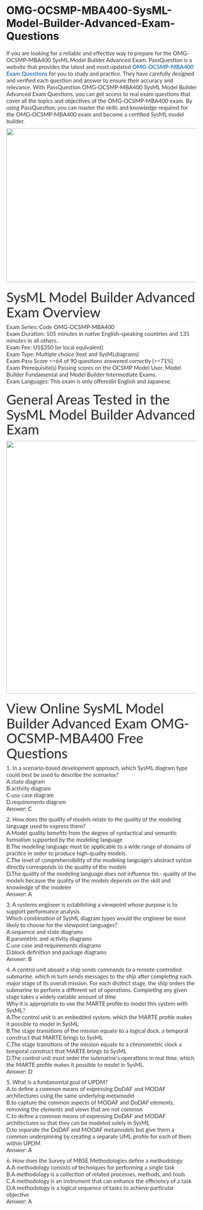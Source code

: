 # OMG-OCSMP-MBA400-SysML-Model-Builder-Advanced-Exam-Questions
<p>
	<p style="box-sizing:border-box;margin-top:0px;margin-bottom:10px;color:#333333;font-family:Lato;font-size:15px;white-space:normal;background-color:#FFFFFF;">
		If you are looking for a reliable and effective way to prepare for the OMG-OCSMP-MBA400 SysML Model Builder Advanced Exam, PassQuestion is a website that provides the latest and most updated&nbsp;<span style="box-sizing:border-box;font-weight:700;"><a href="https://www.passquestion.com/omg-ocsmp-mba400.html" style="box-sizing:border-box;background-color:transparent;color:#337AB7;text-decoration-line:none;">OMG-OCSMP-MBA400 Exam Questions</a></span>&nbsp;for you to study and practice. They have carefully designed and verified each question and answer to ensure their accuracy and relevance. With PassQuestion OMG-OCSMP-MBA400 SysML Model Builder Advanced Exam Questions, you can get access to real exam questions that cover all the topics and objectives of the OMG-OCSMP-MBA400 exam. By using PassQuestion, you can master the skills and knowledge required for the OMG-OCSMP-MBA400 exam and become a certified SysML model builder.&nbsp;
	</p>
	<p style="box-sizing:border-box;margin-top:0px;margin-bottom:10px;color:#333333;font-family:Lato;font-size:15px;white-space:normal;background-color:#FFFFFF;">
		<img alt="" src="https://www.passquestion.com/uploads/pqcom/images/20230427/08bc86dbe9da1b57f644de92207cbcc3.png" style="box-sizing:border-box;vertical-align:middle;max-width:100%;height:408px;width:612px;" />
	</p>
	<h1 style="box-sizing:border-box;margin:20px 0px 10px;font-size:36px;font-family:Lato;font-weight:500;line-height:1.1;color:#333333;white-space:normal;background-color:#FFFFFF;">
		SysML Model Builder Advanced Exam Overview
	</h1>
	<p style="box-sizing:border-box;margin-top:0px;margin-bottom:10px;color:#333333;font-family:Lato;font-size:15px;white-space:normal;background-color:#FFFFFF;">
		Exam Series: Code OMG-OCSMP-MBA400<br style="box-sizing:border-box;" />
Exam Duration: 105 minutes in native English-speaking countries and 135 minutes in all others.&nbsp;<br style="box-sizing:border-box;" />
Exam Fee: US$350 (or local equivalent)<br style="box-sizing:border-box;" />
Exam Type: Multiple choice (text and SysMLdiagrams)<br style="box-sizing:border-box;" />
Exam Pass Score &gt;=64 of 90 questions answered correctly (&gt;=71%)<br style="box-sizing:border-box;" />
Exam Prerequisite(s) Passing scores on the OCSMP Model User, Model Builder Fundamental and Model Builder Intermediate Exams.<br style="box-sizing:border-box;" />
Exam Languages: This exam is only offeredin English and Japanese.
	</p>
	<h1 style="box-sizing:border-box;margin:20px 0px 10px;font-size:36px;font-family:Lato;font-weight:500;line-height:1.1;color:#333333;white-space:normal;background-color:#FFFFFF;">
		General Areas Tested in the SysML Model Builder Advanced Exam
	</h1>
	<p style="box-sizing:border-box;margin-top:0px;margin-bottom:10px;color:#333333;font-family:Lato;font-size:15px;white-space:normal;background-color:#FFFFFF;">
		<img alt="" src="https://www.passquestion.com/uploads/pqcom/images/20230427/fc07b88fd9b4ce15107856eca2fc7910.png" style="box-sizing:border-box;vertical-align:middle;max-width:100%;height:669px;width:661px;" />
	</p>
	<h1 style="box-sizing:border-box;margin:20px 0px 10px;font-size:36px;font-family:Lato;font-weight:500;line-height:1.1;color:#333333;white-space:normal;background-color:#FFFFFF;">
		View Online SysML Model Builder Advanced Exam OMG-OCSMP-MBA400 Free Questions
	</h1>
	<p style="box-sizing:border-box;margin-top:0px;margin-bottom:10px;color:#333333;font-family:Lato;font-size:15px;white-space:normal;background-color:#FFFFFF;">
		1. In a scenario-based development approach, which SysML diagram type could best be used to describe the scenarios?<br style="box-sizing:border-box;" />
A.state diagram<br style="box-sizing:border-box;" />
B.activity diagram<br style="box-sizing:border-box;" />
C.use case diagram<br style="box-sizing:border-box;" />
D.requirements diagram<br style="box-sizing:border-box;" />
Answer: C
	</p>
	<p style="box-sizing:border-box;margin-top:0px;margin-bottom:10px;color:#333333;font-family:Lato;font-size:15px;white-space:normal;background-color:#FFFFFF;">
		2. How does the quality of models relate to the quality of the modeling language used to express them?<br style="box-sizing:border-box;" />
A.Model quality benefits from the degree of syntactical and semantic formalism supported by the modeling language<br style="box-sizing:border-box;" />
B.The modeling language must be applicable to a wide range of domains of practice in order to produce high-quality models.<br style="box-sizing:border-box;" />
C.The level of comprehensibility of the modeling language's abstract syntax directly corresponds to the quality of the models<br style="box-sizing:border-box;" />
D.The quality of the modeling language does not influence tin.- quality of the models because the quality of the models depends on the skill and knowledge of the modeler<br style="box-sizing:border-box;" />
Answer: A
	</p>
	<p style="box-sizing:border-box;margin-top:0px;margin-bottom:10px;color:#333333;font-family:Lato;font-size:15px;white-space:normal;background-color:#FFFFFF;">
		3. A systems engineer is establishing a viewpoint whose purpose is to support performance analysis.<br style="box-sizing:border-box;" />
Which combination of SysML diagram types would the engineer be most likely to choose for the viewpoint languages?<br style="box-sizing:border-box;" />
A.sequence and state diagrams<br style="box-sizing:border-box;" />
B.parametric and activity diagrams<br style="box-sizing:border-box;" />
C.use case and requirements diagrams<br style="box-sizing:border-box;" />
D.block definition and package diagrams<br style="box-sizing:border-box;" />
Answer: B
	</p>
	<p style="box-sizing:border-box;margin-top:0px;margin-bottom:10px;color:#333333;font-family:Lato;font-size:15px;white-space:normal;background-color:#FFFFFF;">
		4. A control unit aboard a ship sends commands to a remote-controlled submarine. which in turn sends messages to the ship after completing each major stage of its overall mission. For each distinct stage, the ship orders the submarine to perform a different set of operations. Completing any given stage takes a widely variable amount of time<br style="box-sizing:border-box;" />
Why it is appropriate to use the MARTE profile to model this system with SysML?<br style="box-sizing:border-box;" />
A.The control unit is an embedded system, which the MARTE profile makes it possible to model in SysML<br style="box-sizing:border-box;" />
B.The stage transitions of the mission equate to a logical dock, a temporal construct that MARTE brings to SysML<br style="box-sizing:border-box;" />
C.The stage transitions of the mission equate to a chronometric clock a temporal construct that MARTE brings to SysML<br style="box-sizing:border-box;" />
D.The control unit must order the submarine's operations in real time, which the MARTE profile makes it possible to model in SysML.<br style="box-sizing:border-box;" />
Answer: D
	</p>
	<p style="box-sizing:border-box;margin-top:0px;margin-bottom:10px;color:#333333;font-family:Lato;font-size:15px;white-space:normal;background-color:#FFFFFF;">
		5. What is a fundamental goal of UPDM?<br style="box-sizing:border-box;" />
A.to define a common means of expressing DoDAF and MODAF architectures using the same underlying metamodel<br style="box-sizing:border-box;" />
B.to capture the common aspects of MODAF and DoDAF elements, removing the elements and views that are not common<br style="box-sizing:border-box;" />
C.to define a common means of expressing DoDAF and MODAF architectures so that they can be modeled solely in SysML<br style="box-sizing:border-box;" />
D.to separate the DoDAF and MOOAF metamodels but give them a common underpinning by creating a separate UML profile for each of them within UPDM<br style="box-sizing:border-box;" />
Answer: A
	</p>
	<p style="box-sizing:border-box;margin-top:0px;margin-bottom:10px;color:#333333;font-family:Lato;font-size:15px;white-space:normal;background-color:#FFFFFF;">
		6. How does the Survey of MBSE Methodologies define a methodology<br style="box-sizing:border-box;" />
A.A methodology consists of techniques for performing a single task<br style="box-sizing:border-box;" />
B.A methodology is a collection of related processes, methods, and tools<br style="box-sizing:border-box;" />
C.A methodology is an instrument that can enhance the efficiency of a task<br style="box-sizing:border-box;" />
D.A methodology is a logical sequence of tasks to achieve particular objective<br style="box-sizing:border-box;" />
Answer: A
	</p>
</p>
<p>
	<span style="white-space:normal;"></span> 
</p>
